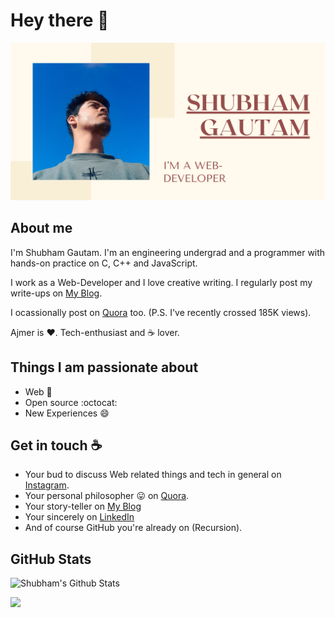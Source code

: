 # Hey there :wave:

<img src="https://github.com/ishubham21/ishubham21/blob/master/resources/banner.png" alt="Hello world">

## About me

I'm Shubham Gautam. I'm an engineering undergrad and a programmer with hands-on practice on C, C++ and JavaScript. 

I work as a Web-Developer and I love creative writing. I regularly post my write-ups on [My Blog](https://ishubham21.github.io/myblog/). 

I ocassionally post on [Quora](https://www.quora.com/profile/Shubham-Gautam-278) too. (P.S. I've recently crossed 185K views).

Ajmer is :heart:. Tech-enthusiast and :coffee: lover. 

## Things I am passionate about

- Web :robot:
- Open source :octocat:
- New Experiences 😄

## Get in touch :coffee:

- Your bud to discuss Web related things and tech in general on [Instagram](https://instagram.com/imxshubham).
- Your personal philosopher :stuck_out_tongue: on [Quora](https://www.quora.com/profile/Shubham-Gautam-278).
- Your story-teller on [My Blog](https://ishubham21.github.io/myblog/)
- Your sincerely on [LinkedIn](https://www.linkedin.com/in/shubham-gautam-433019191/)
- And of course GitHub you're already on (Recursion).

<!--
## Some projects 

- Community website - [Techknights](https://www.techknightsrtu.com/).
- My blog - [Shubham](https://ishubham21.github.io/myblog/).
- Restaurant website - [Template](https://ishubham21.github.io/Restro_Template/).
- Portfolio website - [Shubham](https://ishubham21.github.io/Shubham/). -->

## GitHub Stats
![Shubham's Github Stats](https://github-readme-stats.vercel.app/api?username=ishubham21&show_icons=true&title_color=fff&icon_color=79ff97&text_color=9f9f9f&bg_color=151515&count_private=true)

![](https://komarev.com/ghpvc/?username=ishubham21&color=red)



